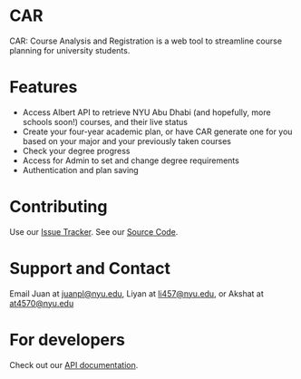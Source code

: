 # CAR
CAR: Course Analysis and Registration is a web tool to streamline course planning for university students.

# Features
- Access Albert API to retrieve NYU Abu Dhabi (and hopefully, more schools soon!) courses, and their live status
- Create your four-year academic plan, or have CAR generate one for you based on your major and your previously taken courses
- Check your degree progress
- Access for Admin to set and change degree requirements
- Authentication and plan saving

# Contributing
Use our [Issue Tracker](https://github.com/juandapl/car/issues).
See our [Source Code](https://github.com/juandapl/car).

# Support and Contact
Email Juan at juanpl@nyu.edu, Liyan at li457@nyu.edu, or Akshat at at4570@nyu.edu

# For developers
Check out our [API documentation](https://github.com/juandapl/car/blob/main/developerdocs.md).
